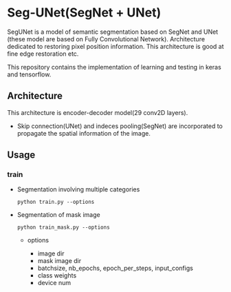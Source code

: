 # Seg-UNet(SegNet + UNet)
SegUNet is a model of semantic segmentation based on SegNet and UNet (these model are based on Fully Convolutional Network).
Architecture dedicated to restoring pixel position information.
This architecture is good at fine edge restoration etc.

This repository contains the implementation of learning and testing in keras and tensorflow.

## Architecture

This architecture is encoder-decoder model(29 conv2D layers).
- Skip connection(UNet) and indeces pooling(SegNet) are incorporated to propagate the spatial information of the image.


## Usage

### train

- Segmentation involving multiple categories

  `python train.py --options`

- Segmentation of mask image

  `python train_mask.py --options`

  - options

    - image dir
    - mask image dir
    - batchsize, nb_epochs, epoch_per_steps, input_configs
    - class weights
    - device num

